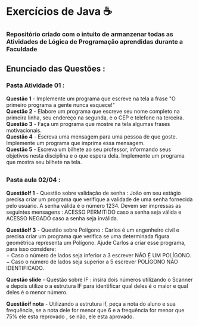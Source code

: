 # Exercícios de Java ☕
<h3>Repositório criado com o intuito de armanzenar todas as Atividades de Lógica de Programação aprendidas durante a Faculdade</h3> 

## Enunciado das Questões : 
<h3>Pasta Atividade 01 : </h3>

**Questão 1** - Implemente um programa que escreve na tela a frase "O primeiro programa a gente nunca esquece!" <br>
**Questão 2** - Elabore um programa que escreve seu nome completo na primeira linha, seu endereço na segunda, e o CEP e telefone na terceira. <br>
**Questão 3** - Faça um programa que mostre na tela algumas frases motivacionais. <br>
**Questão 4** - Escreva uma mensagem para uma pessoa de que goste. Implemente um programa que imprima essa mensagem. <br>
**Questão 5** - Escreva um bilhete ao seu professor, informando seus objetivos nesta disciplina e o que espera dela. Implemente um programa que mostra seu bilhete na tela. <br>
##
<h3>Pasta aula 02/04 : </h3>

**QuestãoIf 1** - Questão sobre validação de senha : João em seu estágio precisa criar um programa que verifique a validade de uma senha fornecida pelo usuário. 
A senha válida é o número 1234. Devem ser impressas as seguintes mensagens : ACESSO PERMITIDO caso a senha seja válida e ACESSO NEGADO caso a senha seja inválida. 


**QuestãoIf 3** - Questão sobre Polígono : Carlos é um engenheiro civil e precisa criar um programa que verifica se uma determinada figura geométrica representa um Polígono. Ajude Carlos a criar esse programa, para isso considere: <br>
− Caso o número de lados seja inferior a 3 escrever NÃO É UM POLÍGONO.<br>
− Caso o número de lados seja superior a 5 escrever POLÍGONO NÃO IDENTIFICADO.

**Questão slide** - Questão sobre IF : insira dois números utilizando o Scanner e depois utilize o a estrutura IF para identificar qual deles é o maior e qual deles é o menor número. <br>

**Questãoif nota**  - Utilizando a estrutura if, peça a nota do aluno e sua frequência, se a nota dele for menor que 6 e a frequência for menor que 75% ele esta reprovado , se não, ele esta aprovado.
##
